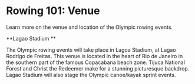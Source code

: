 Rowing 101: Venue
=================

Learn more on the venue and location of the Olympic rowing events.

**Lagao Stadium
**

The Olympic rowing events will take place in Lagoa Stadium, at Lagao Rodrigo de Freitas. This venue is located in the heart of Rio de Janeiro in the southern part of the famous Copacabana beach zone. Tijuca National Forest and Christ the Redeemer make for a stunning picturesque backdrop. Lagao Stadium will also stage the Olympic canoe/kayak sprint events.


